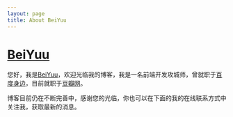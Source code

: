 ```yaml
---
layout: page
title: About BeiYuu
---
```

# [BeiYuu][]

您好，我是[BeiYuu][]，欢迎光临我的博客，我是一名前端开发攻城师，曾就职于[百度身边][]，目前就职于[豆瓣网][]。

博客目前仍在不断完善中，感谢您的光临，你也可以在下面的我的在线联系方式中关注我，获取最新的消息。


[BeiYuu]: http://beiyuu.com "BeiYuu"
[豆瓣网]: http://douban.com "豆瓣网"
[百度身边]: http://s.baidu.com "百度身边"
